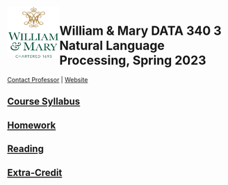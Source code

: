 <img align="left" width="120" height="120" src="./syllabus/imgs/wm_vertical_stacked_full_color.png" alt="wm_vertical_stacked_full_color">

# William & Mary DATA 340 3 Natural Language Processing, Spring 2023

[Contact Professor](mailto:jmtucker02@wm.edu;james.tucker@lexicalintelligence.com) | [Website](https://jamesmtucker.com)

## [Course Syllabus](./syllabus/Syllabus.md)

## [Homework](./Spring_2023/HOMEWORK/)

## [Reading](./Spring_2023/READINGS/)

## [Extra-Credit](./Spring_2023/EXTRA_CREDIT/)



